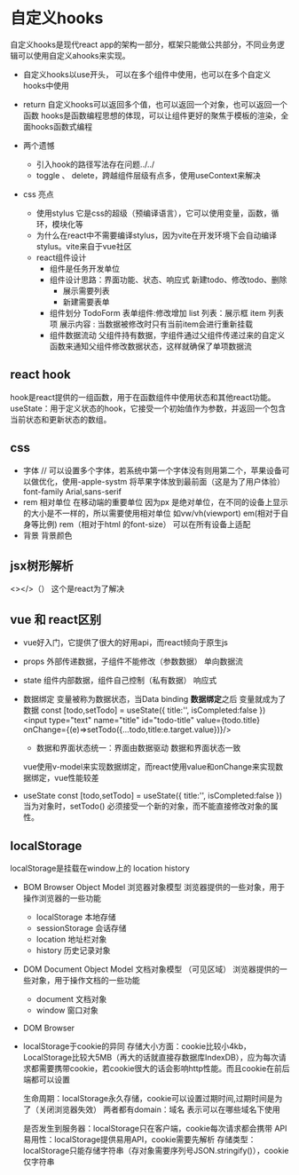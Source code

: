 # 自定义hooks
自定义hooks是现代react app的架构一部分，框架只能做公共部分，不同业务逻辑可以使用自定义ahooks来实现。
- 自定义hooks以use开头，
    可以在多个组件中使用，也可以在多个自定义hooks中使用
- return
    自定义hooks可以返回多个值，也可以返回一个对象，也可以返回一个函数
hooks是函数编程思想的体现，可以让组件更好的聚焦于模板的渲染，全面hooks函数式编程

- 两个遗憾
    - 引入hook的路径写法存在问题../../
    - toggle 、 delete，跨越组件层级有点多，使用useContext来解决

- css 亮点
    - 使用stylus 它是css的超级（预编译语言），它可以使用变量，函数，循环，模块化等
    - 为什么在react中不需要编译stylus，因为vite在开发环境下会自动编译stylus。vite来自于vue社区
    - react组件设计
        - 组件是任务开发单位
        - 组件设计思路：界面功能、状态、响应式
            新建todo、修改todo、删除
            - 展示需要列表
            - 新建需要表单
        - 组件划分
            TodoForm 表单组件:修改增加
            list 列表：展示框
                item 列表项 展示内容 : 当数据被修改时只有当前item会进行重新挂载
        - 组件数据流动
            父组件持有数据，字组件通过父组件传递过来的自定义函数来通知父组件修改数据状态，这样就确保了单项数据流

## react hook
hook是react提供的一组函数，用于在函数组件中使用状态和其他react功能。
useState：用于定义状态的hook，它接受一个初始值作为参数，并返回一个包含当前状态和更新状态的数组。




## css
- 字体
    // 可以设置多个字体，若系统中第一个字体没有则用第二个，苹果设备可以做优化，使用-apple-systm 将苹果字体放到最前面（这是为了用户体验）
    font-family Arial,sans-serif
- rem
    相对单位
    在移动端的重要单位 因为px 是绝对单位，在不同的设备上显示的大小是不一样的，所以需要使用相对单位
    如vw/vh(viewport) em(相对于自身等比例) rem（相对于html 的font-size） 可以在所有设备上适配
- 背景
    背景颜色

## jsx树形解析
<></>（） 这个是react为了解决

## vue 和 react区别
- vue好入门，它提供了很大的好用api，而react倾向于原生js
- props
    外部传递数据，子组件不能修改（参数数据）
    单向数据流
- state
    组件内部数据，组件自己控制（私有数据）
    响应式

- 数据绑定
    变量被称为数据状态，当Data binding **数据绑定**之后 变量就成为了数据 
    const [todo,setTodo] = useState({
        title:'',
        isCompleted:false
    })
    <input type="text" name="title" id="todo-title" value={todo.title} onChange={(e)=>setTodo({...todo,title:e.target.value})}/>
    - 数据和界面状态统一：界面由数据驱动 数据和界面状态一致
    
    vue使用v-model来实现数据绑定，而react使用value和onChange来实现数据绑定，vue性能较差

- useState
    const [todo,setTodo] = useState({
        title:'',
        isCompleted:false
    })
    当为对象时，setTodo() 必须接受一个新的对象，而不能直接修改对象的属性。

## localStorage
localStorage是挂载在window上的
location
history
- BOM Browser Object Model 浏览器对象模型
    浏览器提供的一些对象，用于操作浏览器的一些功能
    - localStorage 本地存储
    - sessionStorage 会话存储
    - location 地址栏对象
    - history 历史记录对象
- DOM Document Object Model 文档对象模型 （可见区域）
    浏览器提供的一些对象，用于操作文档的一些功能
    - document 文档对象
    - window 窗口对象
- DOM Browser 

- localStorage于cookie的异同
    存储大小方面：cookie比较小4kb，LocalStorage比较大5MB（再大的话就直接存数据库IndexDB），应为每次请求都需要携带cookie，若cookie很大的话会影响http性能。而且cookie在前后端都可以设置

    生命周期：localStorage永久存储，cookie可以设置过期时间,过期时间是为了（关闭浏览器失效）
        两者都有domain：域名 表示可以在哪些域名下使用

    是否发生到服务器：localStorage只在客户端，cookie每次请求都会携带
    API易用性：localStorage提供易用API，cookie需要先解析
    存储类型：localStorage只能存储字符串（存对象需要序列号JSON.stringify()），cookie仅字符串
